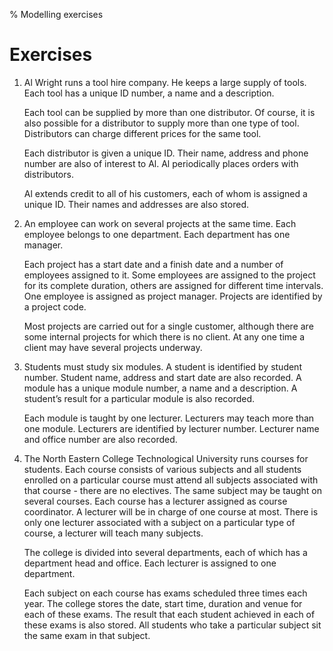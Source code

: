 % Modelling exercises

Exercises
=========

1.  Al Wright runs a tool hire company. He keeps a large supply
    of tools. Each tool has a unique ID number, a name and
    a description.

    Each tool can be supplied by more than one distributor. Of course,
    it is also possible for a distributor to supply more than one type
    of tool. Distributors can charge different prices for the same tool.

    Each distributor is given a unique ID. Their name, address and phone
    number are also of interest to Al. Al periodically places orders
    with distributors.

    Al extends credit to all of his customers, each of whom is assigned
    a unique ID. Their names and addresses are also stored.

2.  An employee can work on several projects at the same time. Each
    employee belongs to one department. Each department has one manager.

    Each project has a start date and a finish date and a number of
    employees assigned to it. Some employees are assigned to the project
    for its complete duration, others are assigned for different
    time intervals. One employee is assigned as project manager.
    Projects are identified by a project code.

    Most projects are carried out for a single customer, although there
    are some internal projects for which there is no client. At any one
    time a client may have several projects underway.

3.  Students must study six modules. A student is identified by
    student number. Student name, address and start date are
    also recorded. A module has a unique module number, a name and
    a description. A student’s result for a particular module is
    also recorded.

    Each module is taught by one lecturer. Lecturers may teach more than
    one module. Lecturers are identified by lecturer number. Lecturer
    name and office number are also recorded.

4.  The North Eastern College Technological University runs courses for
    students. Each course consists of various subjects and all students
    enrolled on a particular course must attend all subjects associated
    with that course - there are no electives. The same subject may be
    taught on several courses. Each course has a lecturer assigned as
    course coordinator. A lecturer will be in charge of one course at
    most. There is only one lecturer associated with a subject on a
    particular type of course, a lecturer will teach many subjects.

    The college is divided into several departments, each of which has a
    department head and office. Each lecturer is assigned to
    one department.

    Each subject on each course has exams scheduled three times
    each year. The college stores the date, start time, duration and
    venue for each of these exams. The result that each student achieved
    in each of these exams is also stored. All students who take a
    particular subject sit the same exam in that subject.

